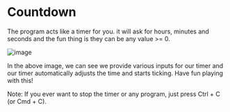 # Countdown

The program acts like a timer for you. it will ask for hours, minutes and seconds and the fun thing is they can be any value >= 0.

![image](https://user-images.githubusercontent.com/38995624/123543266-3d02d380-d76b-11eb-8711-7714e56e3175.png)

In the above image, we can see we provide various inputs for our timer and our timer automatically adjusts the time and starts ticking.
Have fun playing with this!

Note: If you ever want to stop the timer or any program, just press Ctrl + C (or Cmd + C).
